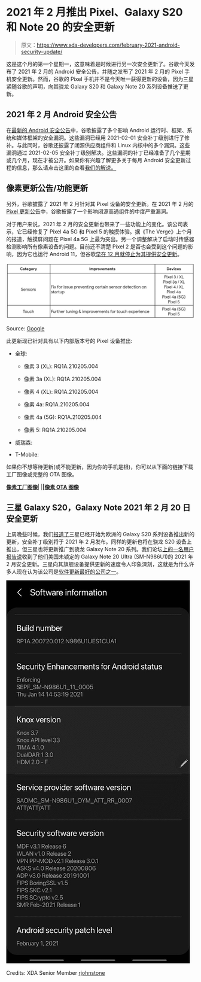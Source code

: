 # 2021 年 2 月推出 Pixel、Galaxy S20 和 Note 20 的安全更新

> 原文：<https://www.xda-developers.com/february-2021-android-security-update/>

这是这个月的第一个星期一，这意味着是时候进行另一次安全更新了。谷歌今天发布了 2021 年 2 月的 Android 安全公告，并随之发布了 2021 年 2 月的 Pixel 手机安全更新。然而，谷歌的 Pixel 手机并不是今天唯一获得更新的设备，因为三星紧随谷歌的声明，向其骁龙 Galaxy S20 和 Galaxy Note 20 系列设备推送了更新。

## 2021 年 2 月 Android 安全公告

在[最新的 Android 安全公告](https://source.android.com/security/bulletin/2021-02-01)中，谷歌披露了多个影响 Android 运行时、框架、系统和媒体框架的安全漏洞。这些漏洞已经用 2021-02-01 安全补丁级别进行了修补。与此同时，谷歌还披露了闭源供应商组件和 Linux 内核中的多个漏洞。这些漏洞通过 2021-02-05 安全补丁级别解决。这些漏洞的补丁已经准备了几个星期或几个月，现在才被公开。如果你有兴趣了解更多关于每月 Android 安全更新过程的信息，那么请点击这里的查看[我们的解说。](https://www.xda-developers.com/how-android-security-patch-updates-work/)

## 像素更新公告/功能更新

另外，谷歌披露了 2021 年 2 月针对其 Pixel 设备的安全更新。在 2021 年 2 月的 [Pixel 更新公告](https://source.android.com/security/bulletin/pixel/2021-02-01)中，谷歌披露了一个影响闭源高通组件的中度严重漏洞。

对于用户来说，2021 年 2 月的安全更新也带来了一些功能上的变化。该公司表示，它已经修复了 Pixel 4a 5G 和 Pixel 5 的触摸体验。据《The Verge》上个月的报道，触摸屏问题在 Pixel 4a 5G 上最为突出。另一个调整解决了启动时传感器检测影响所有像素设备的问题。目前还不清楚 Pixel 2 是否也会受到这个问题的影响，因为它也运行 Android 11，但谷歌[早在 12 月就停止为其提供安全更新](https://www.xda-developers.com/google-pixel-2s-final-software-update-now-available/)。

 <picture>![Google Pixel February 2020 security update functional changes](img/87f43ed562bde17a654efa7cbb9e3610.png)</picture> 

Source: [Google](https://support.google.com/pixelphone/thread/96155274?hl=en)

此更新现已针对具有以下内部版本号的 Pixel 设备推出:

*   全球:

    *   像素 3 (XL): RQ1A.210205.004

    *   像素 3a (XL): RQ1A.210205.004

    *   像素 4 (XL): RQ1A.210205.004

    *   像素 4a: RQ1A.210205.004

    *   像素 4a (5G): RQ1A.210205.004

    *   像素 5: RQ1A.210205.004

*   威瑞森:

*   T-Mobile:

如果你不想等待更新(或不能更新，因为你的手机是根)，你可以从下面的链接下载工厂图像或完整的 OTA 图像。

**[像素工厂图像](https://developers.google.com/android/images)**| |**|[像素 OTA 图像](https://developers.google.com/android/ota)**

## 三星 Galaxy S20，Galaxy Note 2021 年 2 月 20 日安全更新

上周晚些时候，我们[报道了](https://www.xda-developers.com/samsung-galaxy-s20-february-2021-security-patch/)三星已经开始为欧洲的 Galaxy S20 系列设备推出新的更新，安全补丁级别将于 2021 年 2 月发布。同样的更新也将在骁龙 S20 设备上推出，但三星也将更新推广到骁龙 Galaxy Note 20 系列。我们论坛[上的一名用户报告说](https://forum.xda-developers.com/t/feb-security-update-released-for-986u1-devices-this-morning-cau1.4227113/)收到了他们美国未锁定的 Galaxy Note 20 Ultra (SM-N986U1)的 2021 年 2 月安全更新。三星向其旗舰设备提供更新的速度令人印象深刻，这就是为什么许多人现在认为该公司是[软件更新最好的公司之一](https://www.xda-developers.com/discussion-samsung-good-software-updates-one-ui/)。

 <picture>![](img/d5d159edceebd3135204dac98f05f866.png)</picture> 

Credits: XDA Senior Member [rjohnstone](https://forum.xda-developers.com/m/rjohnstone.3591369/)